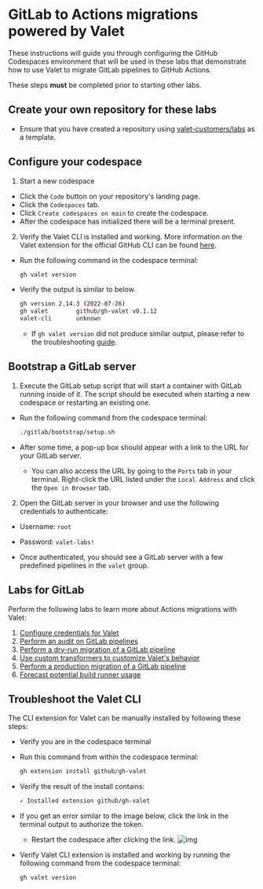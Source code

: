# GitLab to Actions migrations powered by Valet

These instructions will guide you through configuring the GitHub Codespaces environment that will be used in these labs that demonstrate how to use Valet to migrate GitLab pipelines to GitHub Actions.

These steps **must** be completed prior to starting other labs.

## Create your own repository for these labs

- Ensure that you have created a repository using [valet-customers/labs](https://github.com/valet-customers/labs) as a template.

## Configure your codespace

1. Start a new codespace

- Click the `Code` button on your repository's landing page.
- Click the `Codespaces` tab.
- Click `Create codespaces on main` to create the codespace.
- After the codespace has initialized there will be a terminal present.

2. Verify the Valet CLI is installed and working. More information on the Valet extension for the official GitHub CLI can be found [here](https://github.com/github/gh-valet).

- Run the following command in the codespace terminal:

  ```bash
  gh valet version
  ```

- Verify the output is similar to below.
  
  ```bash
  gh version 2.14.3 (2022-07-26)
  gh valet        github/gh-valet v0.1.12
  valet-cli       unknown
  ```

  - If `gh valet version` did not produce similar output, please refer to the troubleshooting [guide](#troubleshoot-the-valet-cli).

## Bootstrap a GitLab server

1. Execute the GitLab setup script that will start a container with GitLab running inside of it. The script should be executed when starting a new codespace or restarting an existing one.

- Run the following command from the codespace terminal:
  
  ```bash
  ./gitlab/bootstrap/setup.sh
  ```

- After some time, a pop-up box should appear with a link to the URL for your GitLab server.
  - You can also access the URL by going to the `Ports` tab in your terminal. Right-click the URL listed under the `Local Address` and click the `Open in Browser` tab.

2. Open the GitLab server in your browser and use the following credentials to authenticate:

  - Username: `root`
  - Password: `valet-labs!`

- Once authenticated, you should see a GitLab server with a few predefined pipelines in the `valet` group.

## Labs for GitLab

Perform the following labs to learn more about Actions migrations with Valet:

1. [Configure credentials for Valet](1-configure.md)
2. [Perform an audit on GitLab pipelines](2-audit.md)
3. [Perform a dry-run migration of a GitLab pipeline](3-dry-run.md)
4. [Use custom transformers to customize Valet's behavior](4-custom-transformers.md)
5. [Perform a production migration of a GitLab pipeline](5-migrate.md)
6. [Forecast potential build runner usage](6-forecast.md)

## Troubleshoot the Valet CLI

The CLI extension for Valet can be manually installed by following these steps:

- Verify you are in the codespace terminal
- Run this command from within the codespace terminal:

  ```bash
  gh extension install github/gh-valet
  ```

- Verify the result of the install contains:

  ```bash
  ✓ Installed extension github/gh-valet
  ```

- If you get an error similar to the image below, click the link in the terminal output to authorize the token.
  - Restart the codespace after clicking the link.
  ![img](https://user-images.githubusercontent.com/26442605/169588015-9414404f-82b6-4d0f-89d4-5f0e6941b029.png)
- Verify Valet CLI extension is installed and working by running the following command from the codespace terminal:

  ```bash
  gh valet version
  ```
